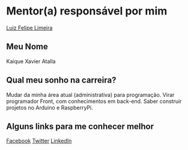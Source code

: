 # Mentor(a) responsável por mim

[Luiz Felipe Limeira](/profiles/mentors/profiles/luiz_felipe_limeira.md)

## Meu Nome

Kaique Xavier Atalla

## Qual meu sonho na carreira?

Mudar da minha área atual (administrativa) para programação.
Virar programador Front, com conhecimentos em back-end. Saber construir projetos no Arduino e RaspberryPi.


## Alguns links para me conhecer melhor

[Facebook](https://pt-br.facebook.com/kaique.xavieratalla)
[Twitter](@kaique_xavier)
[LinkedIn](https://www.linkedin.com/in/kaique-atalla-3a1562125/)
